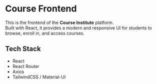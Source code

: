 # Course Frontend

This is the frontend of the **Course Institute** platform.  
Built with React, it provides a modern and responsive UI for students to browse, enroll in, and access courses.

## Tech Stack
- React
- React Router
- Axios
- TailwindCSS / Material-UI
